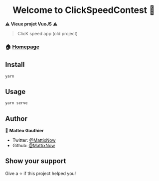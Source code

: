 <h1 align="center">Welcome to ClickSpeedContest 👋</h1>

⚠️ **Vieux projet VueJS** ⚠️
> ClicK speed app (old project)  

### 🏠 [Homepage](ClickSpeedContest.noow.sh)

## Install

```sh
yarn
```

## Usage

```sh
yarn serve
```

## Author

👤 **Mattèo Gauthier**

* Twitter: [@MattixNow](https://twitter.com/MattixNow)
* Github: [@MattixNow](https://github.com/MattixNow)


## Show your support

Give a ⭐️ if this project helped you!
